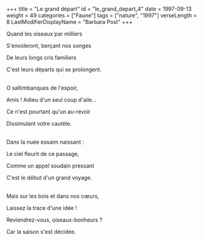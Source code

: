 +++
title = "Le grand départ"
id = "le_grand_depart_4"
date = 1997-09-13
weight = 49
categories = ["Faune"]
tags = ["nature", "1997"]
verseLength = 8
LastModifierDisplayName = "Barbara Post"
+++

Quand les oiseaux par milliers

S'envoleront, berçant nos songes

De leurs longs cris familiers

C'est leurs départs qui se prolongent.

 \
O saltimbanques de l'espoir,

Amis ! Adieu d'un seul coup d'aile...

Ce n'est pourtant qu'un au-revoir

Dissimulant votre cautèle.

 \
Dans la nuée essaim naissant :

Le ciel fleurit de ce passage,

Comme un appel soudain pressant

C'est le début d'un grand voyage.

 \
Mais sur les bois et dans nos cœurs,

Laissez la trace d'une idée !

Reviendrez-vous, oiseaux-bonheurs ?

Car la saison s'est décidée.
